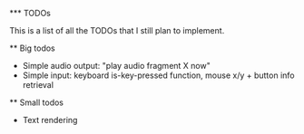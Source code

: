 *** TODOs

This is a list of all the TODOs that I still plan to implement.

** Big todos

- Simple audio output: "play audio fragment X now"
- Simple input: keyboard is-key-pressed function, mouse x/y + button info retrieval

** Small todos

- Text rendering

